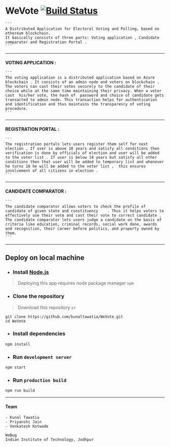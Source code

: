 # WeVote [![Build Status](https://dev.azure.com/kunaltawatia/WeVote/_apis/build/status/kunaltawatia.WeVote?branchName=master)](https://dev.azure.com/kunaltawatia/WeVote/_build/latest?definitionId=2&branchName=master)
    ```
    A Distributed Application for Electoral Voting and Polling, based on ethereum blockchain.  
    It basically consists of three parts: Voting application , Candidate comparator and Registration Portal .
    ```
___
  
#### VOTING APPLICATION :
    ```
    The voting application is a distributed application based on Azure blockchain . It consists of an admin node and voters on blockchain . The voters can cast their votes securely to the candidate of their choice while at the same time maintaining their privacy. When a voter cast  his/her vote, the hash of  password and choice of candidate gets transacted to admin node. This transaction helps for authentication and identification and thus maintains the transparency of voting procedure.
    ```
___

#### REGISTRATION PORTAL :
    ```
    The registration portals lets users register them self for next election , If user is above 18 years and satisfy all conditions then verification is done by officials of election and user will be added to the voter list . If user is below 18 years but satisfy all other conditions then that user will be added to temporary list and whenever he turns 18 he will be added to the voter list ,  this ensures involvement of all citizens in election .
    ```
___

#### CANDIDATE COMPARATOR :
    ```
    The candidate comparator allows voters to check the profile of candidate of given state and constituency    . Thus it helps voters to effectively use their vote and cast their vote to correct candidate . The candidate comparator lets users judge a candidate on the basis of criteria like education, criminal records, social work done, awards and recognition, their career before politics, and property owned by them.
    ```
___
## Deploy on local machine
* ### Install [Node.js](https://nodejs.org/en/download/current/)
> Deploying this app requires node package manager `npm`
* ### Clone the repository
> Download this repository `or`
```
git clone https://github.com/kunaltawatia/WeVote.git
cd WeVote
```
* ### Install dependencies
```
npm install
```
* ### Run `development server`
```
npm start
```
* ### Run `production build`
```
npm run build
```
___
#### Team 
    - Kunal Tawatia
    - Priyanshi Jain
    - Venkatesh Kotwade
    
    WeBug 
    Indian Institute of Technology, Jodhpur
